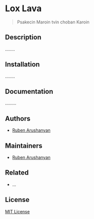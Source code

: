 # Lox Lava

> Psakecin Maroin tvin choban Karoin

## Description

........


## Installation

........

## Documentation

.........

## Authors

- [Ruben Arushanyan](https://github.com/ruben-arushanyan)

## Maintainers

- [Ruben Arushanyan](https://github.com/ruben-arushanyan)

## Related

- ...
## License

[MIT License](https://github.com/Ruben-Arushanyan/lox-lava/blob/master/LICENSE)


